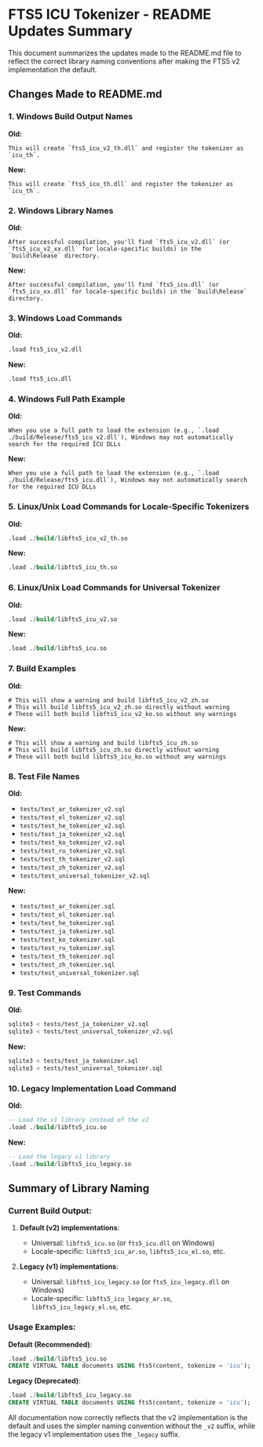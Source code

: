 # FTS5 ICU Tokenizer - README Updates Summary

This document summarizes the updates made to the README.md file to reflect the correct library naming conventions after making the FTS5 v2 implementation the default.

## Changes Made to README.md

### 1. Windows Build Output Names
**Old:**
```
This will create `fts5_icu_v2_th.dll` and register the tokenizer as `icu_th`.
```

**New:**
```
This will create `fts5_icu_th.dll` and register the tokenizer as `icu_th`.
```

### 2. Windows Library Names
**Old:**
```
After successful compilation, you'll find `fts5_icu_v2.dll` (or `fts5_icu_v2_xx.dll` for locale-specific builds) in the `build\Release` directory.
```

**New:**
```
After successful compilation, you'll find `fts5_icu.dll` (or `fts5_icu_xx.dll` for locale-specific builds) in the `build\Release` directory.
```

### 3. Windows Load Commands
**Old:**
```sql
.load fts5_icu_v2.dll
```

**New:**
```sql
.load fts5_icu.dll
```

### 4. Windows Full Path Example
**Old:**
```
When you use a full path to load the extension (e.g., `.load ./build/Release/fts5_icu_v2.dll`), Windows may not automatically search for the required ICU DLLs
```

**New:**
```
When you use a full path to load the extension (e.g., `.load ./build/Release/fts5_icu.dll`), Windows may not automatically search for the required ICU DLLs
```

### 5. Linux/Unix Load Commands for Locale-Specific Tokenizers
**Old:**
```sql
.load ./build/libfts5_icu_v2_th.so
```

**New:**
```sql
.load ./build/libfts5_icu_th.so
```

### 6. Linux/Unix Load Commands for Universal Tokenizer
**Old:**
```sql
.load ./build/libfts5_icu_v2.so
```

**New:**
```sql
.load ./build/libfts5_icu.so
```

### 7. Build Examples
**Old:**
```
# This will show a warning and build libfts5_icu_v2_zh.so
# This will build libfts5_icu_v2_zh.so directly without warning
# These will both build libfts5_icu_v2_ko.so without any warnings
```

**New:**
```
# This will show a warning and build libfts5_icu_zh.so
# This will build libfts5_icu_zh.so directly without warning
# These will both build libfts5_icu_ko.so without any warnings
```

### 8. Test File Names
**Old:**
- `tests/test_ar_tokenizer_v2.sql`
- `tests/test_el_tokenizer_v2.sql`
- `tests/test_he_tokenizer_v2.sql`
- `tests/test_ja_tokenizer_v2.sql`
- `tests/test_ko_tokenizer_v2.sql`
- `tests/test_ru_tokenizer_v2.sql`
- `tests/test_th_tokenizer_v2.sql`
- `tests/test_zh_tokenizer_v2.sql`
- `tests/test_universal_tokenizer_v2.sql`

**New:**
- `tests/test_ar_tokenizer.sql`
- `tests/test_el_tokenizer.sql`
- `tests/test_he_tokenizer.sql`
- `tests/test_ja_tokenizer.sql`
- `tests/test_ko_tokenizer.sql`
- `tests/test_ru_tokenizer.sql`
- `tests/test_th_tokenizer.sql`
- `tests/test_zh_tokenizer.sql`
- `tests/test_universal_tokenizer.sql`

### 9. Test Commands
**Old:**
```bash
sqlite3 < tests/test_ja_tokenizer_v2.sql
sqlite3 < tests/test_universal_tokenizer_v2.sql
```

**New:**
```bash
sqlite3 < tests/test_ja_tokenizer.sql
sqlite3 < tests/test_universal_tokenizer.sql
```

### 10. Legacy Implementation Load Command
**Old:**
```sql
-- Load the v1 library instead of the v2
.load ./build/libfts5_icu.so
```

**New:**
```sql
-- Load the legacy v1 library
.load ./build/libfts5_icu_legacy.so
```

## Summary of Library Naming

### Current Build Output:
1. **Default (v2) implementations**:
   - Universal: `libfts5_icu.so` (or `fts5_icu.dll` on Windows)
   - Locale-specific: `libfts5_icu_ar.so`, `libfts5_icu_el.so`, etc.

2. **Legacy (v1) implementations**:
   - Universal: `libfts5_icu_legacy.so` (or `fts5_icu_legacy.dll` on Windows)
   - Locale-specific: `libfts5_icu_legacy_ar.so`, `libfts5_icu_legacy_el.so`, etc.

### Usage Examples:

**Default (Recommended)**:
```sql
.load ./build/libfts5_icu.so
CREATE VIRTUAL TABLE documents USING fts5(content, tokenize = 'icu');
```

**Legacy (Deprecated)**:
```sql
.load ./build/libfts5_icu_legacy.so
CREATE VIRTUAL TABLE documents USING fts5(content, tokenize = 'icu');
```

All documentation now correctly reflects that the v2 implementation is the default and uses the simpler naming convention without the `_v2` suffix, while the legacy v1 implementation uses the `_legacy` suffix.